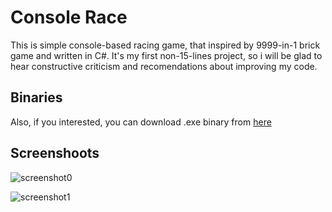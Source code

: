 # Console Race
This is simple console-based racing game, that inspired by 9999-in-1 brick game and written in C#.  It's my first non-15-lines project, so i will be glad to hear constructive criticism and recomendations about improving my code.

## Binaries
Also, if you interested, you can download .exe binary from [here](https://drive.google.com/open?id=1mSBezdgMcG0BX7DkR12QIADG6c-O_JAY)

## Screenshoots
![screenshot0](https://3.downloader.disk.yandex.ru/preview/788f1fcf2561a984bf87e88929f64dec07b63493f1351e9ddc1b010a5c937eb4/inf/p_0NHLwIowVTKDzfW1vq5NgPCYbfomvx2J1Dw24mmwsbuksgITpjrLXRr1bKQHISURSgnK3VL7FYECUg7WqFmQ%3D%3D?uid=198528140&filename=Annotation%202019-06-16%20225314.jpg&disposition=inline&hash=&limit=0&content_type=image%2Fjpeg&tknv=v2&size=1903x969 "")

![screenshot1](https://4.downloader.disk.yandex.ru/preview/6799d3b8fe79996d1d24da7354372fe473bc3c7c6adf51c317f6e22cfc1925bd/inf/BkkaTmO1PDCrFK3U919XVNgPCYbfomvx2J1Dw24mmwskpjU_B8bP3PyHUKkn-WA0dBAtiNC_LZ-7lcI0dIs2QA%3D%3D?uid=198528140&filename=Annotation%202019-06-16%20230515.jpg&disposition=inline&hash=&limit=0&content_type=image%2Fjpeg&tknv=v2&size=1903x969 "")
